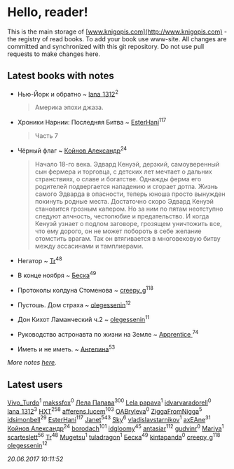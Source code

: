 # Hello, reader!
This is the main storage of [www.knigopis.com](http://www.knigopis.com) - the registry of read books.
To add your book use www-site. All changes are committed and synchronized with this git repository.
Do not use pull requests to make changes here.


## Latest books with notes
* Нью-Йорк и обратно ~ [lana_1312](users/460/4609218-vkontakte)<sup>2</sup>
    > Америка эпохи джаза.

* Хроники Нарнии: Последняя Битва ~ [EsterHani](users/305/30558181-vkontakte)<sup>117</sup>
    > Часть 7

* Чёрный флаг ~ [Койнов Александр](users/414/414040473-vkontakte)<sup>24</sup>
    > Начало 18-го века. Эдвард Кенуэй, дерзкий, самоуверенный сын фермера и торговца, с детских лет мечтает о дальних странствиях, о славе и богатстве. Однажды ферма его родителей подвергается нападению и сгорает дотла. Жизнь самого Эдварда в опасности, теперь юноша просто вынужден покинуть родные места. Достаточно скоро Эдвард Кенуэй становится грозным капером. Но за ним по пятам неотступно следуют алчность, честолюбие и предательство. И когда Кенуэй узнает о подлом заговоре, грозящем уничтожить все, что ему дорого, он не может побороть в себе желание отомстить врагам. Так он втягивается в многовековую битву между ассасинами и тамплиерами.

* Негатор ~ [Tr](users/122/12282474-vkontakte)<sup>48</sup>

* В конце ноября ~ [Беска](users/157/1577468-vkontakte)<sup>49</sup>

* Протоколы колдуна Стоменова ~ [creepy_g](users/747/74743045-vkontakte)<sup>118</sup>

* Пустошь. Дом страха ~ [olegessenin](users/390/3901448-vkontakte)<sup>12</sup>

* Дон Кихот Ламанческий ч.2 ~ [olegessenin](users/390/3901448-vkontakte)<sup>11</sup>

* Руководство астронавта по жизни на Земле ~ [Apprentice ](users/528/52821952-vkontakte)<sup>74</sup>

* Иметь и не иметь. ~ [Ангелина](users/837/83788782-vkontakte)<sup>53</sup>


_More notes [here](latest_books_with_notes.md)._


## Latest users
[Vivo_Turdo](users/115/115154203761453486437-google)<sup>1</sup> 
[makssfox](users/239/239513704-yandex)<sup>0</sup> 
[Лела Папава](users/761/76187635-vkontakte)<sup>300</sup> 
[Lela papava](users/281/281023294-vkontakte)<sup>1</sup> 
[idvarvaradorell](users/385/385280558-vkontakte)<sup>0</sup> 
[lana_1312](users/460/4609218-vkontakte)<sup>3</sup> 
[HXT](users/100/100002563462782-facebook)<sup>258</sup> 
[afferens.lucem](users/196/196071655-vkontakte)<sup>103</sup> 
[OABryleva](users/117/117066050609750163659-google)<sup>0</sup> 
[ZiggaFromNigga](users/114/114398174831177070999-google)<sup>5</sup> 
[idsimonbell](users/380/380554090-vkontakte)<sup>29</sup> 
[EsterHani](users/305/30558181-vkontakte)<sup>117</sup> 
[Janet](users/108/108113656204404967440-google)<sup>543</sup> 
[Sky](users/118/118049897850017649660-google)<sup>6</sup> 
[vladislavstarnikov](users/318/318594181-vkontakte)<sup>1</sup> 
[axEAne](users/108/108286448861674023181-google)<sup>31</sup> 
[Койнов Александр](users/414/414040473-vkontakte)<sup>24</sup> 
[borodach](users/157/15706320-vkontakte)<sup>101</sup> 
[idgloomy](users/871/87187820-vkontakte)<sup>45</sup> 
[antasiar](users/688/68827372-vkontakte)<sup>112</sup> 
[gudvinr](users/108/108740102521248876385-google)<sup>0</sup> 
[Mariya](users/171/17119404-vkontakte)<sup>1</sup> 
[scarteslett](users/201/201967417-vkontakte)<sup>56</sup> 
[Tr](users/122/12282474-vkontakte)<sup>48</sup> 
[Mugetsu](users/110/110654020423735976376-google)<sup>1</sup> 
[tuladragon](users/408/408987669-vkontakte)<sup>1</sup> 
[Беска](users/157/1577468-vkontakte)<sup>49</sup> 
[kintapanda](users/112/11266965-vkontakte)<sup>0</sup> 
[creepy_g](users/747/74743045-vkontakte)<sup>118</sup> 
[olegessenin](users/390/3901448-vkontakte)<sup>12</sup> 


_20.06.2017 10:11:52_
